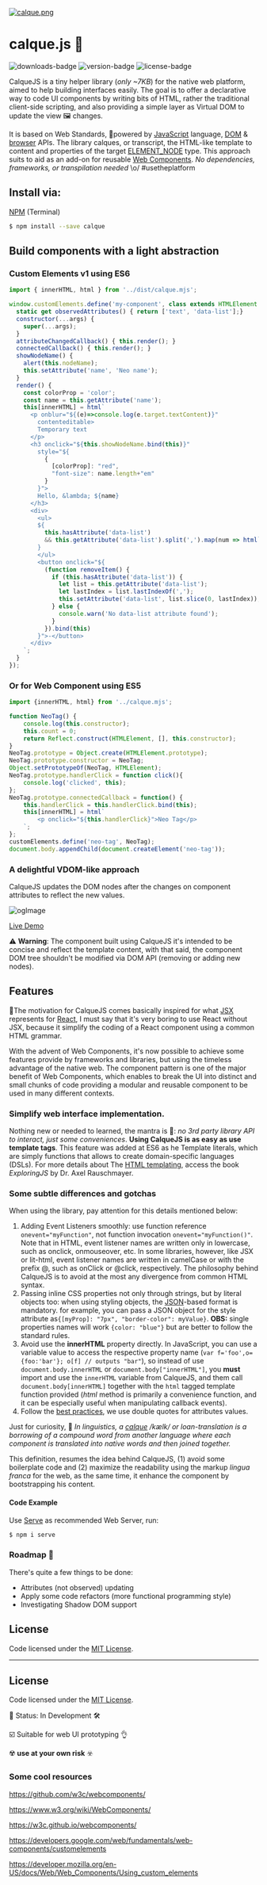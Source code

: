 [![calque.png](https://i.postimg.cc/jd2QzBbd/calque.png)](https://postimg.cc/gn9ZpSjf)


# calque.js 📑


![downloads-badge](https://flat.badgen.net/npm/dt/calque)
![version-badge](https://flat.badgen.net/npm/v/calque)
![license-badge](https://flat.badgen.net/npm/license/calque)


CalqueJS is a tiny helper library (_only ~7KB_) for the native web platform, aimed to help building interfaces easily. The goal is to offer a declarative way to code UI components by writing bits of HTML, rather the traditional client-side scripting, and also providing a simple layer as Virtual DOM to update the view 🖼️ changes.

It is based on Web Standards, 💪powered by [JavaScript](https://developer.mozilla.org/en-US/docs/Web/JavaScript) language, [DOM](https://developer.mozilla.org/en-US/docs/Web/API/Document_Object_Model) & [browser](https://developer.mozilla.org/en-US/docs/Web/API/Window) APIs. The library calques, or transcript, the HTML-like template to content and properties of the target [ELEMENT_NODE](https://developer.mozilla.org/en-US/docs/Web/API/HTMLElement) type. This approach suits to aid as an add-on for reusable [Web Components](https://www.webcomponents.org/). *No dependencies, frameworks, or transpilation needed* \o/ #usetheplatform 


## Install via:

[NPM](https://npmjs.com) (Terminal)
```sh
$ npm install --save calque
```


## Build components with a light abstraction

### Custom Elements v1 using ES6


```javascript
import { innerHTML, html } from '../dist/calque.mjs';

window.customElements.define('my-component', class extends HTMLElement {
  static get observedAttributes() { return ['text', 'data-list'];}
  constructor(...args) {
    super(...args);
  }
  attributeChangedCallback() { this.render(); }
  connectedCallback() { this.render(); }
  showNodeName() {
    alert(this.nodeName);
    this.setAttribute('name', 'Neo name');
  }
  render() {
    const colorProp = 'color';
    const name = this.getAttribute('name');
    this[innerHTML] = html`
      <p onblur="${(e)=>console.log(e.target.textContent)}" 
        contenteditable>
        Temporary text
      </p>
      <h3 onclick="${this.showNodeName.bind(this)}" 
        style="${
          {
            [colorProp]: "red", 
            "font-size": name.length+"em"
          }
        }">
        Hello, &lambda; ${name}
      </h3>
      <div>
        <ul>
        ${
          this.hasAttribute('data-list') 
          && this.getAttribute('data-list').split(',').map(num => html`<li>${num}</li>`)
        }
        </ul>
        <button onclick="${
          (function removeItem() {
            if (this.hasAttribute('data-list')) {
              let list = this.getAttribute('data-list');
              let lastIndex = list.lastIndexOf(',');
              this.setAttribute('data-list', list.slice(0, lastIndex));
            } else {
              console.warn('No data-list attribute found');
            }
          }).bind(this) 
        }">-</button>
      </div>
    `;
  }
});
```


### Or for Web Component using ES5

```js
import {innerHTML, html} from '../calque.mjs';

function NeoTag() {
	console.log(this.constructor);
	this.count = 0;
	return Reflect.construct(HTMLElement, [], this.constructor);
}
NeoTag.prototype = Object.create(HTMLElement.prototype);
NeoTag.prototype.constructor = NeoTag;
Object.setPrototypeOf(NeoTag, HTMLElement);
NeoTag.prototype.handlerClick = function click(){
	console.log('clicked', this);
};
NeoTag.prototype.connectedCallback = function() {
	this.handlerClick = this.handlerClick.bind(this);
	this[innerHTML] = html`
        <p onclick="${this.handlerClick}">Neo Tag</p>
    `;
};
customElements.define('neo-tag', NeoTag);
document.body.appendChild(document.createElement('neo-tag'));
```

### A delightful VDOM-like approach

CalqueJS updates the DOM nodes after the changes on component attributes to reflect the new values.

![ogImage](https://i.postimg.cc/vBHVjpv6/calquejs-video.gif)

[Live Demo](https://next.plnkr.co/edit/XTq7fqxyQawTeQuwdsZi?preview)


⚠️ **Warning**: The component built using CalqueJS it's intended to be concise and reflect the template content, with that said, the component DOM tree shouldn't be modified via DOM API (removing or adding new nodes).


## Features

🔧The motivation for CalqueJS comes basically inspired for what [JSX](https://reactjs.org/docs/introducing-jsx.html) represents for [React](https://reactjs.org/), I must say that it's very boring to use React without JSX, because it simplify the coding of a React component using a common HTML grammar. 

With the advent of Web Components, it's now possible to achieve some features provide by frameworks and libraries, but using the timeless advantage of the native web. The component pattern is one of the major benefit of Web Components, which enables to break the UI into distinct and small chunks of code providing a modular and reusable component to be used in many different contexts.


### Simplify web interface implementation.

Nothing new or needed to learned, the mantra is 🙏: _no 3rd party library API to interact, just some conveniences_. **Using CalqueJS is as easy as use template tags**. This feature was added at ES6 as he Template literals, which are simply functions that allows to create domain-specific languages (DSLs). For more details about The [HTML templating](http://exploringjs.com/es6/ch_template-literals.html#sec_html-tag-function-implementation), access the book _ExploringJS_ by Dr. Axel Rauschmayer.


### Some subtle differences and gotchas

When using the library, pay attention for this details mentioned below:

1. Adding Event Listeners smoothly: use function reference `onevent="myFunction"`, not function invocation `onevent="myFunction()"`. Note that in HTML, event listener names are written only in lowercase, such as onclick, onmouseover, etc. In some libraries, however, like JSX or lit-html, event listener names are written in camelCase or with the prefix @, such as onClick or @click, respectively. The philosophy behind CalqueJS is to avoid at the most any divergence from common HTML syntax.
2. Passing inline CSS properties not only through strings, but by literal objects too: when using styling objects, the [JSON](https://www.json.org/)-based format is mandatory. for example, you can pass a JSON object for the style attribute as`{[myProp]: "7px", "border-color": myValue}`. **OBS:** single properties names will work `{color: "blue"}` but are better to follow the standard rules.
3. Avoid use the **innerHTML** property directly. In JavaScript, you can use a variable value to access the respective property name (`var f='foo',o={foo:'bar'}; o[f] // outputs "bar"`), so instead of use `document.body.innerHTML` or `document.body["innerHTML"]`, you **must** import and use the `innerHTML` variable from CalqueJS, and them call `document.body[innerHTML]` together with the  `html` tagged template function provided (_html_ method is primarily a convenience function, and it can be especially useful when manipulating callback events).
4. Follow the [best practices](https://google.github.io/styleguide/htmlcssguide.html#HTML_Quotation_Marks), we use double quotes for attributes values.


Just for curiosity, 🤔 _In linguistics, a [calque](https://en.wikipedia.org/wiki/Calque) /kælk/ or loan-translation is a borrowing of a compound word from another language where each component is translated into native words and then joined together._ 

This definition, resumes the idea behind CalqueJS, (1) avoid some boilerplate code and (2) maximize the readability using the markup _lingua franca_ for the web, as the same time, it enhance the component by bootstrapping his content.


#### Code Example

Use [Serve](https://github.com/zeit/serve) as recommended Web Server, run:

```sh
$ npm i serve
```

### Roadmap 🎯
There's quite a few things to be done:
- Attributes (not observed) updating
- Apply some code refactors (more functional programming style)
- Investigating Shadow DOM support

## License

Code licensed under the [MIT License](LICENSE).

---

## License

Code licensed under the [MIT License](LICENSE).


🚧 Status: In Development 🛠️

☑️ Suitable for web UI prototyping 👌

☢️ **use at your own risk** ☣️


### Some cool resources

https://github.com/w3c/webcomponents/

https://www.w3.org/wiki/WebComponents/

https://w3c.github.io/webcomponents/

https://developers.google.com/web/fundamentals/web-components/customelements

https://developer.mozilla.org/en-US/docs/Web/Web_Components/Using_custom_elements
